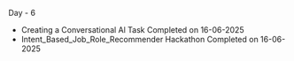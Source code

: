 Day - 6 

- Creating a Conversational Al Task Completed on 16-06-2025
- Intent_Based_Job_Role_Recommender Hackathon Completed on 16-06-2025
